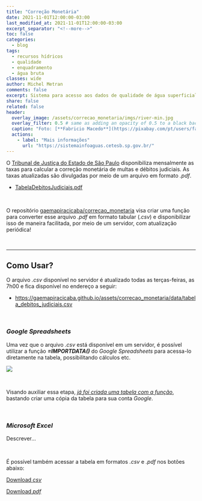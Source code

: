 ```yaml
---
title: "Correção Monetária"
date: 2021-11-01T12:00:00-03:00
last_modified_at: 2021-11-01T12:00:00-03:00
excerpt_separator: "<!--more-->"
toc: false
categories:
  - blog
tags:
  - recursos hídricos
  - qualidade
  - enquadramento
  - água bruta
classes: wide
author: Michel Metran
comments: false
excerpt: Sistema para acesso aos dados de qualidade de água superficial (dos rios)
share: false
related: false
header:
  overlay_image: /assets/correcao_monetaria/imgs/river-min.jpg
  overlay_filter: 0.5 # same as adding an opacity of 0.5 to a black background
  caption: "Foto: [**Fabricio Macedo**](https://pixabay.com/pt/users/fabriciomacedophotos-328534/?utm_source=link-attribution&amp;utm_medium=referral&amp;utm_campaign=image&amp;utm_content=1729544)"
  actions:
    - label: "Mais informações"
      url: "https://sistemainfoaguas.cetesb.sp.gov.br/"
---
```


O [Tribunal de Justiça do Estado de São Paulo](https://www.tjsp.jus.br/) disponibiliza mensalmente as taxas para calcular a correção monetária de multas e débitos judiciais. As taxas atualizadas são divulgadas por meio de um arquivo em formato *.pdf*.
- [TabelaDebitosJudiciais.pdf](https://www.tjsp.jus.br/Download/Tabelas/TabelaDebitosJudiciais.pdf)

<br>

O repositório [gaemapiracicaba/correcao_monetaria](https://github.com/gaemapiracicaba/correcao_monetaria) visa criar uma função para converter esse arquivo _.pdf_ em formato tabular (_.csv_) e disponibilizar isso de maneira facilitada, por meio de um servidor, com atualização periódica!

<br>

---

## Como Usar?

O arquivo _.csv_ disponível no servidor é atualizado todas as terças-feiras, as 7h00 e fica disponível no endereço a seguir:

- https://gaemapiracicaba.github.io/assets/correcao_monetaria/data/tabela_debitos_judiciais.csv

<br>

### *Google Spreadsheets*

Uma vez que o arquivo _.csv_ está disponível em um servidor, é possível utilizar a função **_=IMPORTDATA()_** do _Google Spreadsheets_ para acessa-lo diretamente na tabela, possibilitando cálculos etc.

![](https://i.imgur.com/oFdGGbA.png)

<br>

Visando auxiliar essa etapa, [_já foi criada uma tabela com a função_](https://docs.google.com/spreadsheets/d/1xOH1QN8qsZ3-_u6p1dbhIZ2N4IvSBbMJucM1BhXf8Sw/edit?usp=sharing), bastando criar uma cópia da tabela para sua conta _Google_.

<br>

### *Microsoft Excel*

Descrever...

<br>

É possível também acessar a tabela em formatos *.csv* e *.pdf* nos botões abaixo:

<a href="https://gaemapiracicaba.github.io/assets/correcao_monetaria/data/tabela_debitos_judiciais.csv" class="btn btn--primary">Download *csv*</a>

<a href="https://gaemapiracicaba.github.io/assets/correcao_monetaria/data/tabela_debitos_judiciais.pdf" class="btn btn--primary">Download *pdf*</a>

